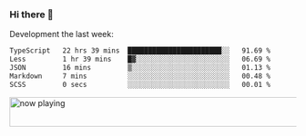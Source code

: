 ### Hi there 👋

Development the last week:
<!--START_SECTION:waka-->

```txt
TypeScript   22 hrs 39 mins  ███████████████████████░░   91.69 %
Less         1 hr 39 mins    █▓░░░░░░░░░░░░░░░░░░░░░░░   06.69 %
JSON         16 mins         ▒░░░░░░░░░░░░░░░░░░░░░░░░   01.13 %
Markdown     7 mins          ░░░░░░░░░░░░░░░░░░░░░░░░░   00.48 %
SCSS         0 secs          ░░░░░░░░░░░░░░░░░░░░░░░░░   00.01 %
```

<!--END_SECTION:waka-->

<!--
**JASONPANGGO/jasonpanggo** is a ✨ _special_ ✨ repository because its `README.md` (this file) appears on your GitHub profile.

Here are some ideas to get you started:

- 🔭 I’m currently working on ...
- 🌱 I’m currently learning ...
- 👯 I’m looking to collaborate on ...
- 🤔 I’m looking for help with ...
- 💬 Ask me about ...
- 📫 How to reach me: ...
- 😄 Pronouns: ...
- ⚡ Fun fact: ...
-->

<a href="https://volt.fm/user/q8yd9e79csfr57rt" target="_blank"><img src="https://spotify-badge-egoist.vercel.app/api/now-playing" width="540" height="52" alt="now playing"></a>
